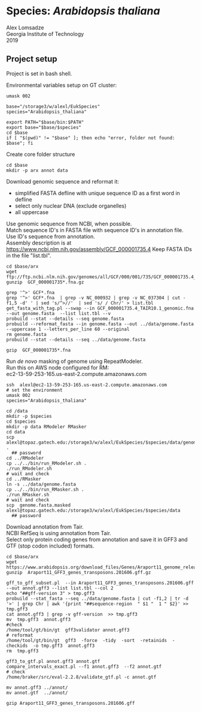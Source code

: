 # Species: _Arabidopsis thaliana_
Alex Lomsadze  
Georgia Institute of Technology  
2019  
## Project setup
Project is set in bash shell.  

Environmental variables setup on GT cluster:  
```
umask 002

base="/storage3/w/alexl/EukSpecies"
species="Arabidopsis_thaliana"

export PATH="$base/bin:$PATH"
export base="$base/$species"
cd $base
if [ "$(pwd)" != "$base" ]; then echo "error, folder not found: $base"; fi
```
Create core folder structure
```
cd $base
mkdir -p arx annot data
```
Download genomic sequence and reformat it:  
 * simplified FASTA defline with unique sequence ID as a first word in defline
 * select only nuclear DNA (exclude organelles)
 * all uppercase

Use genomic sequence from NCBI, when possible.  
Match sequence ID's in FASTA file with sequence ID's in annotation file.  
Use ID's sequence from annotation.  
Assembly description is at https://www.ncbi.nlm.nih.gov/assembly/GCF_000001735.4
Keep FASTA IDs in the file "list.tbl".  
```
cd $base/arx
wget ftp://ftp.ncbi.nlm.nih.gov/genomes/all/GCF/000/001/735/GCF_000001735.4_TAIR10.1/GCF_000001735.4_TAIR10.1_genomic.fna.gz
gunzip  GCF_000001735*.fna.gz

grep '^>' GCF*.fna
grep '^>' GCF*.fna  | grep -v NC_000932 | grep -v NC_037304 | cut -f1,5 -d' ' | sed 's/^>//'  | sed 's/ / Chr/' > list.tbl
get_fasta_with_tag.pl --swap --in GCF_000001735.4_TAIR10.1_genomic.fna  --out genome.fasta  --list list.tbl --v
probuild --stat --details --seq genome.fasta
probuild --reformat_fasta --in genome.fasta --out ../data/genome.fasta --uppercase 1 --letters_per_line 60 --original
rm genome.fasta
probuild --stat --details --seq ../data/genome.fasta

gzip  GCF_000001735*.fna
```
Run _de novo_ masking of genome using RepeatModeler.  
Run this on AWS node configured for RM:  
    ec2-13-59-253-165.us-east-2.compute.amazonaws.com
```
ssh  alexl@ec2-13-59-253-165.us-east-2.compute.amazonaws.com
# set the environment
umask 002
species="Arabidopsis_thaliana"

cd /data
mkdir -p $species
cd $species
mkdir -p data RModeler RMasker
cd data
scp alexl@topaz.gatech.edu:/storage3/w/alexl/EukSpecies/$species/data/genome.fasta  .
  ## password
cd ../RModeler
cp ../../bin/run_RModeler.sh .
./run_RModeler.sh
# wait and check
cd ../RMasker
ln -s ../data/genome.fasta
cp ../../bin/run_RMasker.sh .
./run_RMasker.sh
# wait and check
scp  genome.fasta.masked  alexl@topaz.gatech.edu:/storage3/w/alexl/EukSpecies/$species/data
  ## password
```
Download annotation from Tair.  
NCBI RefSeq is using annotation from Tair.  
Select only protein coding genes from annotation and save it in GFF3 and GTF (stop codon included) formats.  
```
cd $base/arx
wget https://www.arabidopsis.org/download_files/Genes/Araport11_genome_release/Araport11_GFF3_genes_transposons.201606.gff.gz
gunzip  Araport11_GFF3_genes_transposons.201606.gff.gz

gff_to_gff_subset.pl  --in Araport11_GFF3_genes_transposons.201606.gff  --out annot.gff3 --list list.tbl --col 2
echo "##gff-version 3" > tmp.gff3
probuild --stat_fasta --seq ../data/genome.fasta | cut -f1,2 | tr -d '>' | grep Chr | awk '{print "##sequence-region  " $1 "  1 " $2}' >> tmp.gff3
cat annot.gff3 | grep -v gff-version  >> tmp.gff3
mv  tmp.gff3  annot.gff3
#check
/home/tool/gt/bin/gt  gff3validator annot.gff3
# reformat
/home/tool/gt/bin/gt  gff3  -force  -tidy  -sort  -retainids  -checkids  -o tmp.gff3  annot.gff3
rm  tmp.gff3

gff3_to_gtf.pl annot.gff3 annot.gtf
compare_intervals_exact.pl --f1 annot.gff3  --f2 annot.gtf
# check
/home/braker/src/eval-2.2.8/validate_gtf.pl -c annot.gtf

mv annot.gff3 ../annot/
mv annot.gtf  ../annot/

gzip Araport11_GFF3_genes_transposons.201606.gff
```


